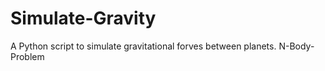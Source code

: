# Simulate-Gravity
A Python script to simulate gravitational forves between planets. N-Body-Problem
